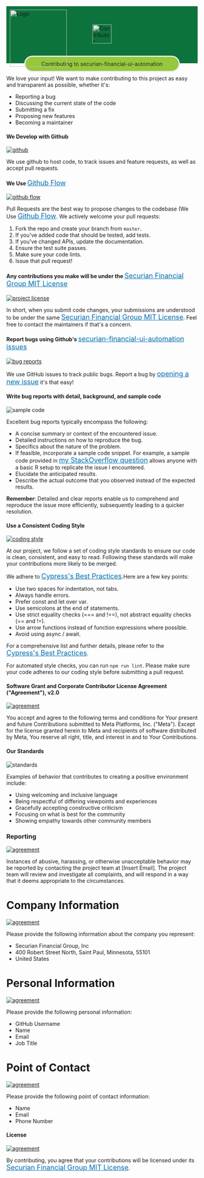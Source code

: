 <div style="background-color:hsl(148, 80%, 25%); height: 150px; display: flex; align-items: center; justify-content: center; flex-direction: column; position: relative;">
    <div style="position: absolute; top: 0; left: 0; height: 150px;">
        <img src="https://assetlibrary.securian.com/content/dam/securian/web-assets/brand/sf-logo-rgb-wh.svg" alt="Logo" width="150" style="margin-left:9px;margin-top:9px;"/>
    </div>
    <img class="logo" src="https://d33wubrfki0l68.cloudfront.net/d34912e75249304bb5c9a77f1b88925dd098664b/7ec55/images/logo.svg" alt="Contributor Covenant Logo" style="height: 50px;">
    <nav id="navigation" style="background-color: hsl(82, 56%, 51%); width: 80%; margin-top: 2rem; border-radius: 5rem; border: 3px solid #eee; text-align: center; padding: 10px 0; margin-bottom:-70px;">
        <span style="color: #282825;">Contributing to securian-financial-ui-automation</span>
    </nav>
</div>
<br/>

We love your input! We want to make contributing to this project as easy and transparent as possible, whether it's:

- Reporting a bug
- Discussing the current state of the code
- Submitting a fix
- Proposing new features
- Becoming a maintainer

#### We Develop with Github

<p dir="auto"><a href="https://github.com/cypress-io/cypress/blob/develop/LICENSE"><img src="https://badgen.net/badge/develop/Git%20hub/0aa147?icon=github" alt="github" data-canonical-src="https://img.shields.io/badge/license-MIT-green.svg" style="max-width: 100%;"></a></p>

We use github to host code, to track issues and feature requests, as well as accept pull requests.

#### We Use <a href="https://guides.github.com/introduction/flow/index.html" style="color:#006daf; font-size:18px; font-weight:400">Github Flow</a>



<p dir="auto"><a href="https://github.com/cypress-io/cypress/blob/develop/LICENSE"><img src="https://badgen.net/badge/use/Git%20hub/0aa147?icon=github" alt="github flow" data-canonical-src="https://img.shields.io/badge/license-MIT-green.svg" style="max-width: 100%;"></a></p>

Pull Requests are the best way to propose changes to the codebase (We Use <a href="https://guides.github.com/introduction/flow/index.html" style="color:#006daf; font-size:18px; font-weight:400">Github Flow</a>. We actively welcome your pull requests:

1. Fork the repo and create your branch from `master`.
2. If you've added code that should be tested, add tests.
3. If you've changed APIs, update the documentation.
4. Ensure the test suite passes.
5. Make sure your code lints.
6. Issue that pull request!

#### Any contributions you make will be under the <a href="LICENSE.md" style="color:#006daf; font-size:18px; font-weight:400">Securian Financial Group MIT License</a>

<p dir="auto"><a href="LICENSE.md"><img src="https://badgen.net/badge/license/securian-MIT/0aa147?icon=github" alt="project license" data-canonical-src="https://badgen.net/badge/license/securian-MIT/0aa147?icon=github" style="max-width: 100%;"></a></p>

In short, when you submit code changes, your submissions are understood to be under the same <a href="LICENSE.md" style="color:#006daf; font-size:18px; font-weight:400">Securian Financial Group MIT License</a>. Feel free to contact the maintainers if that's a concern.

#### Report bugs using Github's <a href="https://github.com/DakshinaMV/Securian-FINANCIAL/issues" style="color:#006daf; font-size:18px; font-weight:400">securian-financial-ui-automation issues</a>

<p dir="auto"><a href="https://github.com/DakshinaMV/Securian-FINANCIAL/issues"><img src="https://badgen.net/badge/issues/securian-financial-ui-automation/0aa147?icon=github" alt="bug reports" data-canonical-src="https://img.shields.io/badge/license-MIT-green.svg" style="max-width: 100%;"></a></p>

We use GitHub issues to track public bugs. Report a bug by <a href="https://github.com/DakshinaMV/Securian-FINANCIAL/issues/new" style="color:#006daf; font-size:18px; font-weight:400">opening a new issue</a> it's that easy!

#### Write bug reports with detail, background, and sample code

<p dir="auto"><img src="https://badgen.net/badge/Bug%20Reporting%20Guidelines/Yes/blue?icon=github" alt="sample code" data-canonical-src="https://img.shields.io/badge/license-MIT-green.svg" style="max-width: 100%;"></p>

Excellent bug reports typically encompass the following:

* A concise summary or context of the encountered issue.
* Detailed instructions on how to reproduce the bug.
* Specifics about the nature of the problem.
* If feasible, incorporate a sample code snippet. For example, a sample code provided in <a href="https://stackoverflow.com/questions/12488905/why-wont-the-ggplot2-legend-combine-manual-fill-and-scale-values" style="color:#006daf; font-size:18px; font-weight:400">my  StackOverflow question</a> allows anyone with a basic R setup to replicate the issue I encountered.
* Elucidate the anticipated results.
* Describe the actual outcome that you observed instead of the expected results.

**Remember**: Detailed and clear reports enable us to comprehend and reproduce the issue more efficiently, subsequently leading to a quicker resolution.

#### Use a Consistent Coding Style

<p dir="auto"><a href="https://docs.cypress.io/guides/references/best-practices"><img src="https://badgen.net/badge/Coding%20Style%20Standards/check/0aa147?icon=github" alt="coding style" data-canonical-src="https://img.shields.io/badge/license-MIT-green.svg" style="max-width: 100%;"></a></p>

At our project, we follow a set of coding style standards to ensure our code is clean, consistent, and easy to read. Following these standards will make your contributions more likely to be merged.

We adhere to <a href="https://docs.cypress.io/guides/references/best-practices" style="color:#006daf; font-size:18px; font-weight:400">Cypress's Best Practices</a>.Here are a few key points:

* Use two spaces for indentation, not tabs.
* Always handle errors.
* Prefer const and let over var.
* Use semicolons at the end of statements.
* Use strict equality checks (=== and !==), not abstract equality checks (== and !=).
* Use arrow functions instead of function expressions where possible.
* Avoid using async / await.

For a comprehensive list and further details, please refer to the <a href="https://docs.cypress.io/guides/references/best-practices" style="color:#006daf; font-size:18px; font-weight:400">Cypress's Best Practices</a>.

For automated style checks, you can run `npm run lint`. Please make sure your code adheres to our coding style before submitting a pull request.


#### Software Grant and Corporate Contributor License Agreement ("Agreement"), v2.0

<p dir="auto"><a href="License.md"><img src="https://badgen.net/badge/Contributor%20License%20Agreement/v2.0/0aa147?icon=github" alt="agreement" data-canonical-src="https://img.shields.io/badge/license-MIT-green.svg" style="max-width: 100%;"></a></p>

You accept and agree to the following terms and conditions for Your present and future Contributions submitted to Meta Platforms, Inc. ("Meta"). Except for the license granted herein to Meta and recipients of software distributed by Meta, You reserve all right, title, and interest in and to Your Contributions.


#### Our Standards

<p dir="auto"><img src="https://badgen.net/badge/Community%20Guidelines/check/0aa147?icon=github" alt="standards" data-canonical-src="https://img.shields.io/badge/license-MIT-green.svg" style="max-width: 100%;"></p>



Examples of behavior that contributes to creating a positive environment include:

- Using welcoming and inclusive language
- Being respectful of differing viewpoints and experiences
- Gracefully accepting constructive criticism
- Focusing on what is best for the community
- Showing empathy towards other community members

### Reporting

<p dir="auto"><a href="mailto:dakshinamoorthy.pv@protonmail.com"><img src="https://badgen.net/badge/Report%20Conduct%20Issues/Click%20Here/0aa147?icon=github&color=red" alt="agreement" data-canonical-src="https://img.shields.io/badge/license-MIT-green.svg" style="max-width: 100%;"></a></p>


Instances of abusive, harassing, or otherwise unacceptable behavior may be reported by contacting the project team at [Insert Email]. The project team will review and investigate all complaints, and will respond in a way that it deems appropriate to the circumstances.

# Company Information

<p dir="auto"><a href="https://www.securian.com/financial-professionals/contact-us.html"><img src="https://badgen.net/badge/Corporate%20Profile/Information/0aa147?icon=github" alt="agreement" data-canonical-src="https://img.shields.io/badge/license-MIT-green.svg" style="max-width: 100%;"></a></p>

Please provide the following information about the company you represent:

- Securian Financial Group, Inc
- 400 Robert Street North, Saint Paul, Minnesota, 55101 
- United States

# Personal Information

<p dir="auto"><a href="https://www.securian.com/financial-professionals/contact-us.html"><img src="https://badgen.net/badge/Contributor Info/Required/0aa147?icon=github" alt="agreement" data-canonical-src="https://img.shields.io/badge/license-MIT-green.svg" style="max-width: 100%;"></a></p>

Please provide the following personal information:

- GitHub Username
- Name
- Email
- Job Title

# Point of Contact

<p dir="auto"><a href="https://www.linkedin.com/in/dakshina-moorthy-pv/"><img src="https://badgen.net/badge/Contact Info/Reach Us/0aa147?icon=github" alt="agreement" data-canonical-src="https://img.shields.io/badge/license-MIT-green.svg" style="max-width: 100%;"></a></p>

Please provide the following point of contact information:

- Name
- Email
- Phone Number

#### License

<p dir="auto"><a href="License.md"><img src="https://badgen.net/badge/Contributor%20License%20Agreement/v2.0/0aa147?icon=github" alt="agreement" data-canonical-src="https://img.shields.io/badge/license-MIT-green.svg" style="max-width: 100%;"></a></p>

By contributing, you agree that your contributions will be licensed under its <a href="LICENSE.md" style="color:#006daf; font-size:18px; font-weight:400">Securian Financial Group MIT License</a>.